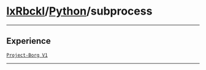 # [lxRbckl](https://github.com/lxRbckl/lxRbckl/tree/main/README.md)/[Python](https://github.com/lxRbckl/lxRbckl/tree/main/Python)/subprocess

---

## Experience
[`Project-Borg V1`](https://github.com/lxRbckl/Project-Borg/blob/V1/README.md)

---
